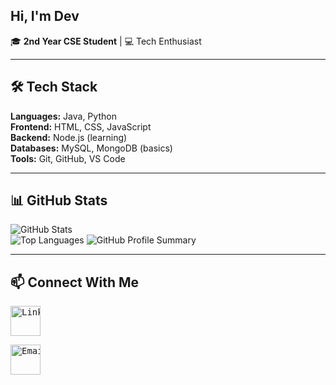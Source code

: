 ## Hi, I'm Dev

🎓 **2nd Year CSE Student** | 💻 Tech Enthusiast

---

## 🛠 Tech Stack
**Languages:** Java, Python  
**Frontend:** HTML, CSS, JavaScript  
**Backend:** Node.js (learning)  
**Databases:** MySQL, MongoDB (basics)  
**Tools:** Git, GitHub, VS Code  

---

## 📊 GitHub Stats
![GitHub Stats](https://github-readme-stats.vercel.app/api?username=inceptioncodes&show_icons=true&theme=tokyonight)  
![Top Languages](https://github-readme-stats.vercel.app/api/top-langs/?username=inceptioncodes&layout=compact&theme=tokyonight)
![GitHub Profile Summary](https://github-profile-summary-cards.vercel.app/api/cards/profile-details?username=inceptioncodes&theme=tokyonight)

---

## 📫 Connect With Me

<p align="left">
  <!-- LinkedIn -->
  <a href="https://www.linkedin.com/in/debjit-praharaj-9a6a05329/" target="_blank" title="LinkedIn">
    <pre><img src="https://skillicons.dev/icons?i=linkedin" height="48" alt="LinkedIn" style="margin-right:20px;" /></pre>
  </a>
  
  <!-- Email -->
  <a href="mailto:debjitpraharaj@gmail.com" target="_blank" title="Email">
    <pre><img src="https://skillicons.dev/icons?i=gmail" height="48" alt="Email" /></pre>
  </a>
</p>
